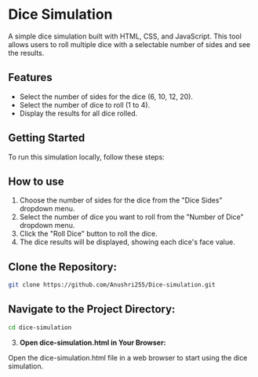 # Dice Simulation

A simple dice simulation built with HTML, CSS, and JavaScript. This tool allows users to roll multiple dice with a selectable number of sides and see the results.

## Features

- Select the number of sides for the dice (6, 10, 12, 20).
- Select the number of dice to roll (1 to 4).
- Display the results for all dice rolled.

## Getting Started

To run this simulation locally, follow these steps:

## How to use 
1. Choose the number of sides for the dice from the "Dice Sides" dropdown menu.
2. Select the number of dice you want to roll from the "Number of Dice" dropdown menu.
3. Click the "Roll Dice" button to roll the dice.
4. The dice results will be displayed, showing each dice's face value.



## **Clone the Repository:**

   ```bash
   git clone https://github.com/Anushri255/Dice-simulation.git

   ```
## **Navigate to the Project Directory:**

   ```bash
   cd dice-simulation

   ```

   3. **Open dice-simulation.html in Your Browser:**
   
   Open the dice-simulation.html file in a web browser to start using the dice simulation.






